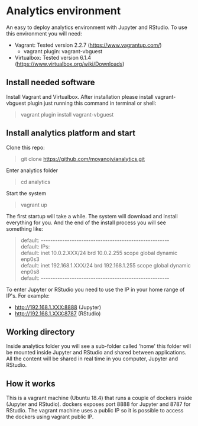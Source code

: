 # Analytics environment
An easy to deploy analytics environment with Jupyter and RStudio.
To use this environment you will need:
* Vagrant: Tested version 2.2.7 (https://www.vagrantup.com/)
  * vagrant plugin: vagrant-vbguest
* Virtualbox: Tested version 6.1.4 (https://www.virtualbox.org/wiki/Downloads)

## Install needed software
Install Vagrant and Virtualbox. 
After installation please install vagrant-vbguest plugin just running this command in terminal or shell:

> vagrant plugin install vagrant-vbguest

## Install analytics platform and start

Clone this repo: 

> git clone https://github.com/moyanojv/analytics.git

Enter analytics folder

> cd analytics

Start the system

> vagrant up

The first startup will take a while. The system will download and install everything for you.
And the end of the install process you will see something like:

> default: ------------------------------------------------------   
> default: IPs:    
> default:     inet 10.0.2.XXX/24 brd 10.0.2.255 scope global dynamic enp0s3    
> default:     inet 192.168.1.XXX/24 brd 192.168.1.255 scope global dynamic enp0s8    
> default: ------------------------------------------------------   

To enter Jupyter or RStudio you need to use the IP in your home range of IP's. For example:

* http://192.168.1.XXX:8888 (Jupyter)
* http://192.168.1.XXX:8787 (RStudio)

## Working directory
Inside analytics folder you will see a sub-folder called 'home' this folder will be mounted inside Jupyter and RStudio and shared between applications. All the content will be shared in real time in you computer, Jupyter and RStudio.

## How it works
This is a vagrant machine (Ubuntu 18.4) that runs a couple of dockers inside (Jupyter and RStudio). dockers exposes port 8888 for Jupyter and 8787 for RStudio. The vagrant machine uses a public IP so it is possible to access the dockers using vagrant public IP.






